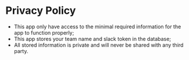 # Privacy Policy

- This app only have access to the minimal required information for the app to function properly;
- This app stores your team name and slack token in the database;
- All stored information is private and will never be shared with any third party.
